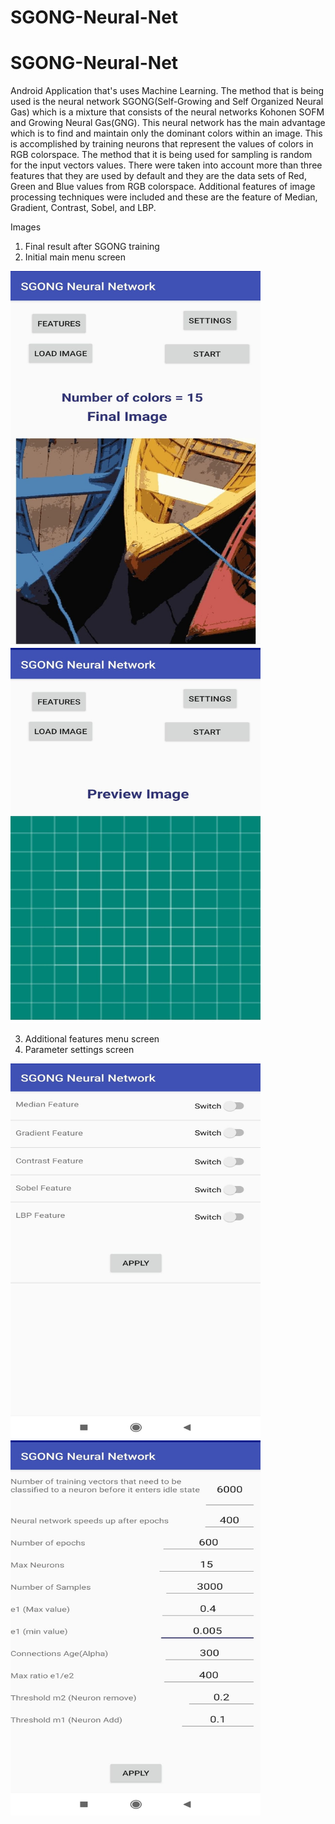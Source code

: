 # SGONG-Neural-Net

# SGONG-Neural-Net

Android Application that's uses Machine Learning. The method that is being used is the neural network SGONG(Self-Growing and Self Organized Neural Gas)  which is a mixture that consists of the neural networks Kohonen SOFM and Growing Neural Gas(GNG). This neural network has the main advantage which is to find and maintain only the dominant colors within an image. This is accomplished by training neurons that represent the values of colors in RGB colorspace. The method that it is being used for sampling is random for the input vectors values. There were taken into account more than three features that they are used by default and they are the data sets of Red, Green and Blue values from RGB colorspace. Additional features of image processing techniques were included and these are the feature of Median, Gradient, Contrast, Sobel, and LBP. 

Images
1. Final result after SGONG training
2. Initial main menu screen

<img src="./Final_Image.jpg" alt="Final Image" width="400px" height="600px"> <img src="./Main_Screen.jpg" alt="Main Menu" width="400px" height="600px">

3. Additional features menu screen
4. Parameter settings screen

<img src="./Additional_Features_Menu.jpg" alt="Final Image" width="400px" height="600px"> <img src="./Settings_Menu.jpg" alt="Main Menu" width="400px" height="600px">
